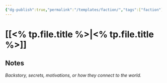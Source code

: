 ```yaml
---
{"dg-publish":true,"permalink":"/templates/faction/","tags":["faction"]}
---
```


# [[<% tp.file.title %>\|<% tp.file.title %>]]

## Notes
*Backstory, secrets, motivations, or how they connect to the world.*